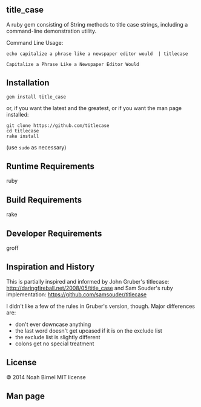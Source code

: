 title_case
---------

A ruby gem consisting of String methods to title case strings,
including a command-line demonstration utility.

Command Line Usage:

    echo capitalize a phrase like a newspaper editor would  | titlecase

    Capitalize a Phrase Like a Newspaper Editor Would

Installation
---------
`gem install title_case`

or, if you want the latest and the greatest, 
or if you want the man page installed:

    git clone https://github.com/titlecase
    cd titlecase
    rake install

(use `sudo` as necessary)

Runtime Requirements
---------
ruby 

Build Requirements
---------
rake

Developer Requirements
---------
groff

Inspiration and History
---------

This is partially inspired and informed by John Gruber's titlecase: 
<http://daringfireball.net/2008/05/title_case>
and Sam Souder's ruby implementation:
<https://github.com/samsouder/titlecase>

I didn't like a few of the rules in Gruber's version, though.
Major differences are:
  - don't ever downcase anything
  - the last word doesn't get upcased if it is on the exclude list
  - the exclude list is slightly different
  - colons get no special treatment


License
---------
© 2014 Noah Birnel
MIT license 


Man page
---------
